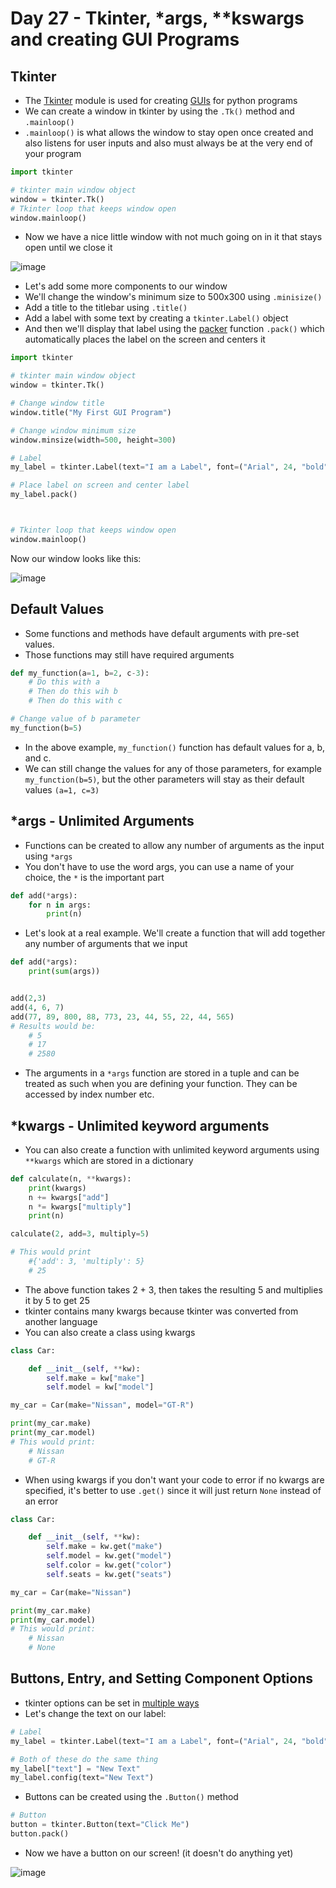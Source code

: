 # Day 27 - Tkinter, *args, **kswargs and creating GUI Programs

## Tkinter
- The [Tkinter](https://docs.python.org/3/library/tkinter.html) module is used for creating [GUIs](https://en.wikipedia.org/wiki/Graphical_user_interface) for python programs
- We can create a window in tkinter by using the `.Tk()` method and `.mainloop()`
- `.mainloop()` is what allows the window to stay open once created and also listens for user inputs and also must always be at the very end of your program
```python
import tkinter

# tkinter main window object
window = tkinter.Tk()
# Tkinter loop that keeps window open
window.mainloop()
```
- Now we have a nice little window with not much going on in it that stays open until we close it
 
![image](https://user-images.githubusercontent.com/52113778/210645765-a5273af5-113a-48ed-8cb7-0e6128c57d5f.png)

- Let's add some more components to our window
- We'll change the window's minimum size to 500x300 using `.minisize()`
- Add a title to the titlebar using `.title()`
- Add a label with some text by creating a `tkinter.Label()` object
- And then we'll display that label using the [packer](https://docs.python.org/3/library/tkinter.html#the-packer) function `.pack()` which automatically places the label on the screen and centers it
```python
import tkinter

# tkinter main window object
window = tkinter.Tk()

# Change window title
window.title("My First GUI Program")

# Change window minimum size
window.minsize(width=500, height=300)

# Label
my_label = tkinter.Label(text="I am a Label", font=("Arial", 24, "bold"))

# Place label on screen and center label
my_label.pack()



# Tkinter loop that keeps window open
window.mainloop()
```
Now our window looks like this:

![image](https://user-images.githubusercontent.com/52113778/210647322-eadec500-dad0-448e-9a27-a8f9adf29778.png)

## Default Values
- Some functions and methods have default arguments with pre-set values.
- Those functions may still have required arguments
```python
def my_function(a=1, b=2, c-3):
    # Do this with a
    # Then do this wih b
    # Then do this with c

# Change value of b parameter
my_function(b=5)
```
- In the above example, `my_function()` function has default values for a, b, and c.
- We can still change the values for any of those parameters, for example `my_function(b=5)`, but the other parameters will stay as their default values `(a=1, c=3)`

## *args - Unlimited Arguments
- Functions can be created to allow any number of arguments as the input using `*args`
- You don't have to use the word args, you can use a name of your choice, the `*` is the important part
```python
def add(*args):
    for n in args:
        print(n)
```
- Let's look at a real example. We'll create a function that will add together any number of arguments that we input
```python
def add(*args):
    print(sum(args))


add(2,3)
add(4, 6, 7)
add(77, 89, 800, 88, 773, 23, 44, 55, 22, 44, 565)
# Results would be:
    # 5
    # 17
    # 2580
```
- The arguments in a `*args` function are stored in a tuple and can be treated as such when you are defining your function. They can be accessed by index number etc.

## *kwargs - Unlimited keyword arguments
- You can also create a function with unlimited keyword arguments using `**kwargs` which are stored in a dictionary
```python
def calculate(n, **kwargs):
    print(kwargs)
    n += kwargs["add"]
    n *= kwargs["multiply"]
    print(n)

calculate(2, add=3, multiply=5)

# This would print
    #{'add': 3, 'multiply': 5}
    # 25
```
- The above function takes 2 + 3, then takes the resulting 5 and multiplies it by 5 to get 25
- tkinter contains many kwargs because tkinter was converted from another language
- You can also create a class using kwargs
```python
class Car:

    def __init__(self, **kw):
        self.make = kw["make"]
        self.model = kw["model"]

my_car = Car(make="Nissan", model="GT-R")

print(my_car.make)
print(my_car.model)
# This would print:
    # Nissan
    # GT-R

```
- When using kwargs if you don't want your code to error if no kwargs are specified, it's better to use `.get()` since it will just return `None` instead of an error
```python
class Car:

    def __init__(self, **kw):
        self.make = kw.get("make")
        self.model = kw.get("model")
        self.color = kw.get("color")
        self.seats = kw.get("seats")

my_car = Car(make="Nissan")

print(my_car.make)
print(my_car.model)
# This would print:
    # Nissan
    # None
```

## Buttons, Entry, and Setting Component Options
- tkinter options can be set in [multiple ways](https://docs.python.org/3/library/tkinter.html#handy-reference)
- Let's change the text on our label:
```python
# Label
my_label = tkinter.Label(text="I am a Label", font=("Arial", 24, "bold"))

# Both of these do the same thing
my_label["text"] = "New Text"
my_label.config(text="New Text")
```
- Buttons can be created using the `.Button()` method
```python
# Button
button = tkinter.Button(text="Click Me")
button.pack()
```
- Now we have a button on our screen! (it doesn't do anything yet)

![image](https://user-images.githubusercontent.com/52113778/210665881-08c42436-d9f3-48cf-809e-aff4ab079702.png)
